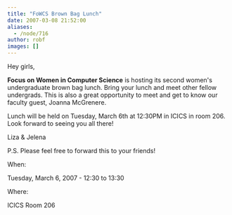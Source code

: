 ```yaml
---
title: "FoWCS Brown Bag Lunch"
date: 2007-03-08 21:52:00
aliases:
  - /node/716
author: robf
images: []
---
```


Hey girls,

**Focus on Women in Computer Science** is hosting its second women's
undergraduate brown bag lunch. Bring your lunch and meet other fellow
undergrads. This is also a great opportunity to meet and get to know our
faculty guest, Joanna McGrenere.

Lunch will be held on Tuesday, March 6th at 12:30PM in ICICS in room 206.
Look forward to seeing you all there!

Liza & Jelena

P.S. Please feel free to forward this to your friends!

When:

Tuesday, March 6, 2007 - 12:30 to 13:30

Where:

ICICS Room 206
